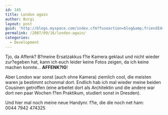 ```yaml
---
id: 145
title: London again
author: Burgi
layout: post
guid: 'http://blogs.myspace.com/index.cfm?fuseaction=blog&amp;friendId=11116526'
permalink: /2007/09/16/london-again/
categories:
  - Development
---
```



Tjo, da Affenk? B?meine Ersatzakkus f?ie Kamera geklaut und nicht wieder zur?egeben hat, kann ich euch leider keine Fotos zeigen, da ich keine machen konnte&#8230; <span style="font-weight:bold;">AFFENK?IG</span>! 

Aber London war sonst (auch ohne Kamera) ziemlich cool, die meisten waren ja bestimmt schonmal dort. Endlich hab ich mal wieder meine beiden Cousinen getroffen (eine arbeitet dort als Architektin und die andere war dort nen paar Wochen f?en Praktikum, studiert sonst in Dresden).

Und hier mal noch meine neue Handynr. f?ie, die die noch net ham:  
0044 7942 474325

